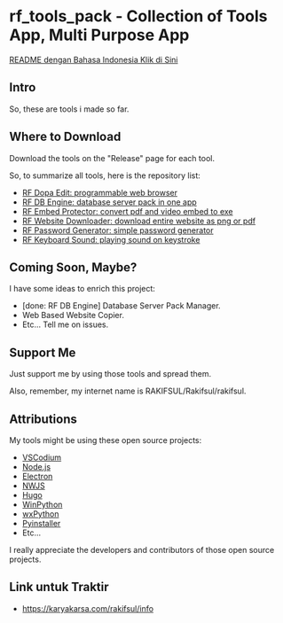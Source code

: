 # rf_tools_pack - Collection of Tools App, Multi Purpose App

[README dengan Bahasa Indonesia Klik di Sini](https://github.com/rakifsul/rf_tools_pack/blob/main/README_id.md)

## Intro

So, these are tools i made so far.

## Where to Download

Download the tools on the "Release" page for each tool.

So, to summarize all tools, here is the repository list:

-	[RF Dopa Edit: programmable web browser](https://github.com/rakifsul/rf_dopa_edit)
-	[RF DB Engine: database server pack in one app](https://github.com/rakifsul/rf_db_engine)
-   [RF Embed Protector: convert pdf and video embed to exe](https://github.com/rakifsul/rf_embed_protector)
-   [RF Website Downloader: download entire website as png or pdf](https://github.com/rakifsul/rf_website_downloader)
-   [RF Password Generator: simple password generator](https://github.com/rakifsul/rf_password_generator)
-   [RF Keyboard Sound: playing sound on keystroke](https://github.com/rakifsul/rf_keyboard_sound)

## Coming Soon, Maybe?

I have some ideas to enrich this project:

-   [done: RF DB Engine] Database Server Pack Manager.
-   Web Based Website Copier.
-   Etc... Tell me on issues.

## Support Me

Just support me by using those tools and spread them.

Also, remember, my internet name is RAKIFSUL/Rakifsul/rakifsul.

## Attributions

My tools might be using these open source projects:

-   [VSCodium](https://github.com/VSCodium/vscodium)
-   [Node.js](https://github.com/nodejs)
-   [Electron](https://github.com/electron/electron)
-   [NWJS](https://github.com/nwjs/nw.js)
-   [Hugo](https://github.com/gohugoio/hugo)
-   [WinPython](https://github.com/winpython/winpython)
-   [wxPython](https://github.com/wxWidgets/Phoenix)
-   [Pyinstaller](https://github.com/pyinstaller/pyinstaller)
-   Etc...

I really appreciate the developers and contributors of those open source projects.

## Link untuk Traktir

- https://karyakarsa.com/rakifsul/info